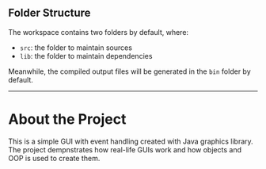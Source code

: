 ## Folder Structure

The workspace contains two folders by default, where:

- `src`: the folder to maintain sources
- `lib`: the folder to maintain dependencies

Meanwhile, the compiled output files will be generated in the `bin` folder by default.

---

# About the Project

This is a simple GUI with event handling created with Java graphics library. The project dempnstrates how real-life GUIs work and how objects and OOP is used to create them.
